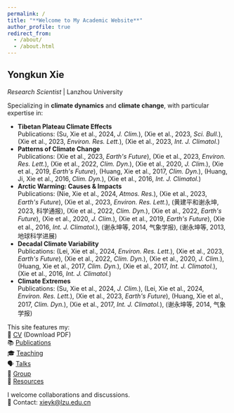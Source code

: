 ```yaml
---
permalink: /
title: "**Welcome to My Academic Website**"
author_profile: true
redirect_from: 
  - /about/
  - /about.html
---
```


## Yongkun Xie  
*Research Scientist* | Lanzhou University

Specializing in **climate dynamics** and **climate change**, with particular expertise in:

- **Tibetan Plateau Climate Effects**  
  Publications: (Su, Xie et al., 2024, *J. Clim.*), (Xie et al., 2023, *Sci. Bull.*), (Xie et al., 2023, *Environ. Res. Lett.*), (Xie et al., 2023, *Int. J. Climatol.*)
- **Patterns of Climate Change**  
  Publications: (Xie et al., 2023, *Earth's Future*), (Xie et al., 2023, *Environ. Res. Lett.*), (Xie et al., 2022, *Clim. Dyn.*), (Xie et al., 2020, *J. Clim.*), (Xie et al., 2019, *Earth's Future*), (Huang, Xie et al., 2017, *Clim. Dyn.*), (Huang, Ji, Xie et al., 2016, *Clim. Dyn.*), (Xie et al., 2016, *Int. J. Climatol.*)
- **Arctic Warming: Causes & Impacts**  
  Publications: (Nie, Xie et al., 2024, *Atmos. Res.*), (Xie et al., 2023, *Earth's Future*), (Xie et al., 2023, *Environ. Res. Lett.*), (黄建平和谢永坤, 2023, 科学通报), (Xie et al., 2022, *Clim. Dyn.*), (Xie et al., 2022, *Earth's Future*), (Xie et al., 2020, *J. Clim.*), (Xie et al., 2019, *Earth's Future*), (Xie et al., 2016, *Int. J. Climatol.*), (谢永坤等, 2014, 气象学报), (谢永坤等, 2013, 地球科学进展)
- **Decadal Climate Variability**  
  Publications: (Lei, Xie et al., 2024, *Environ. Res. Lett.*), (Xie et al., 2023, *Earth's Future*), (Xie et al., 2022, *Clim. Dyn.*), (Xie et al., 2020, *J. Clim.*), (Huang, Xie et al., 2017, *Clim. Dyn.*), (Xie et al., 2017, *Int. J. Climatol.*), (Xie et al., 2016, *Int. J. Climatol.*)
- **Climate Extremes**  
  Publications: (Su, Xie et al., 2024, *J. Clim.*), (Lei, Xie et al., 2024, *Environ. Res. Lett.*), (Xie et al., 2023, *Earth's Future*), (Huang, Xie et al., 2017, *Clim. Dyn.*), (Xie et al., 2017, *Int. J. Climatol.*), (谢永坤等, 2014, 气象学报)


This site features my:  
📄 [CV](/assets/files/cv.pdf) (Download PDF)  
📚 [Publications](/publications/)  
🎓 [Teaching](/teaching/)  
🗣️ [Talks](/talks/)  
👥 [Group](/portfolio/)  
📂 [Resources](/year-archive/)  

I welcome collaborations and discussions.  
📧 Contact: xieyk@lzu.edu.cn


